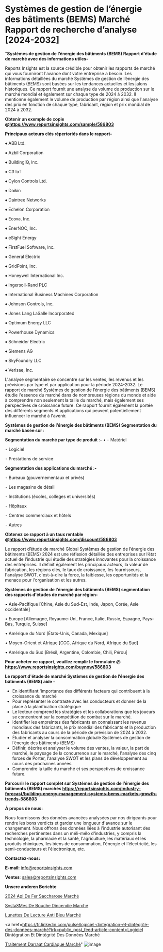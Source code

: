 # Systèmes de gestion de l’énergie des bâtiments (BEMS) Marché Rapport de recherche d’analyse [2024-2032]

"<strong>Systèmes de gestion de l’énergie des bâtiments (BEMS) Rapport d'étude de marché avec des informations utiles-</strong>

Reports Insights est la source crédible pour obtenir les rapports de marché qui vous fourniront l'avance dont votre entreprise a besoin. Les informations détaillées du marché Systèmes de gestion de l’énergie des bâtiments (BEMS) sont basées sur les tendances actuelles et les jalons historiques. Ce rapport fournit une analyse du volume de production sur le marché mondial et également sur chaque type de 2024 à 2032. Il mentionne également le volume de production par région ainsi que l'analyse des prix en fonction de chaque type, fabricant, région et prix mondial de 2024 à 2032.

<strong><b>Obtenir un exemple de copie @</b></strong><a href=https://www.reportsinsights.com/sample/586803><strong><b>https://www.reportsinsights.com/sample/586803</b></strong></a>

<b>Principaux acteurs clés répertoriés dans le rapport-</b>

<b> </b>♦ ABB Ltd.

♦ Azbil Corporation

♦ BuildingIQ, Inc.

♦ C3 IoT

♦ Cylon Controls Ltd.

♦ Daikin

♦ Daintree Networks

♦ Echelon Corporation

♦ Ecova, Inc.

♦ EnerNOC, Inc.

♦ eSight Energy

♦ FirstFuel Software, Inc.

♦ General Electric

♦ GridPoint, Inc.

♦ Honeywell International Inc.

♦ Ingersoll-Rand PLC

♦ International Business Machines Corporation

♦ Johnson Controls, Inc.

♦ Jones Lang LaSalle Incorporated

♦ Optimum Energy LLC

♦ Powerhouse Dynamics

♦ Schneider Electric

♦ Siemens AG

♦ SkyFoundry LLC

♦ Verisae, Inc.

L'analyse segmentaire se concentre sur les ventes, les revenus et les prévisions par type et par application pour la période 2024-2032. Le rapport de marché Systèmes de gestion de l’énergie des bâtiments (BEMS) étudie l'essence du marché dans de nombreuses régions du monde et aide à comprendre non seulement la taille du marché, mais également ses perspectives de croissance future. Ce rapport fournit également la portée des différents segments et applications qui peuvent potentiellement influencer le marché à l'avenir.

<strong>Systèmes de gestion de l’énergie des bâtiments (BEMS) Segmentation du marché basée sur :</strong>

<strong>Segmentation du marché par type de produit :-</strong>
•
⁃ Matériel

⁃ Logiciel

⁃ Prestations de service

<strong>Segmentation des applications du marché :-</strong>

⁃ Bureaux (gouvernementaux et privés)

⁃ Les magasins de détail

⁃ Institutions (écoles, collèges et universités)

⁃ Hôpitaux

⁃ Centres commerciaux et hôtels

⁃ Autres

<strong><b>Obtenez ce rapport à un taux rentable @</b></strong><a href=https://www.reportsinsights.com/discount/586803><strong><b>https://www.reportsinsights.com/discount/586803</b></strong></a>

Le rapport d’étude de marché Global Systèmes de gestion de l’énergie des bâtiments (BEMS) 2024 est une réflexion détaillée des entreprises sur l’état actuel de l’industrie qui étudie des stratégies innovantes pour la croissance des entreprises. Il définit également les principaux acteurs, la valeur de fabrication, les régions clés, le taux de croissance, les fournisseurs, l'analyse SWOT, c'est-à-dire la force, la faiblesse, les opportunités et la menace pour l'organisation et les autres.

<strong>Systèmes de gestion de l’énergie des bâtiments (BEMS) segmentation des rapports d'études de marché par région-</strong>

• Asie-Pacifique [Chine, Asie du Sud-Est, Inde, Japon, Corée, Asie occidentale]

• Europe [Allemagne, Royaume-Uni, France, Italie, Russie, Espagne, Pays-Bas, Turquie, Suisse]

• Amérique du Nord [États-Unis, Canada, Mexique]

• Moyen-Orient et Afrique [CCG, Afrique du Nord, Afrique du Sud]

• Amérique du Sud [Brésil, Argentine, Colombie, Chili, Pérou]

<strong>Pour acheter ce rapport, veuillez remplir le formulaire @   <a href=https://www.reportsinsights.com/buynow/586803>https://www.reportsinsights.com/buynow/586803</a></strong>

<strong>Le rapport d'étude de marché Systèmes de gestion de l’énergie des bâtiments (BEMS) aide -</strong>
<ul>
  <li>En identifiant 'importance des différents facteurs qui contribuent à la croissance du marché</li>
  <li>Pour représenter le contraste avec les conducteurs et donner de la place à la planification stratégique</li>
  <li>Le lecteur comprend les stratégies et les collaborations que les joueurs se concentrent sur la compétition de combat sur le marché.</li>
  <li>Identifier les empreintes des fabricants en connaissant les revenus mondiaux des fabricants, le prix mondial des fabricants et la production des fabricants au cours de la période de prévision de 2024 à 2032.</li>
  <li>Étudier et analyser la consommation globale Systèmes de gestion de l’énergie des bâtiments (BEMS)</li>
  <li>Définir, décrire et analyser le volume des ventes, la valeur, la part de marché, le paysage de la concurrence sur le marché, l'analyse des cinq forces de Porter, l'analyse SWOT et les plans de développement au cours des prochaines années.</li>
  <li>Comprendre la taille du marché et ses perspectives de croissance future.</li>
</ul>

<strong>Parcourir le rapport complet sur Systèmes de gestion de l’énergie des bâtiments (BEMS) marchés <a href=https://reportsinsights.com/industry-forecast/building-energy-management-systems-bems-markets-growth-trends-586803>https://reportsinsights.com/industry-forecast/building-energy-management-systems-bems-markets-growth-trends-586803</a></strong>

<strong>À propos de nous:</strong>

Nous fournissons des données avancées analysées par nos dirigeants pour rendre les bons verdicts et garder une longueur d'avance sur le changement. Nous offrons des données liées à l'industrie autorisant des recherches pertinentes dans un méli-mélo d'industries, y compris la technologie, la pharmacie et la santé, l'agriculture, les matériaux et les produits chimiques, les biens de consommation, l'énergie et l'électricité, les semi-conducteurs et l'électronique, etc.

<strong>Contactez-nous:</strong>

<strong>E-mail:</strong> <a href=mailto:info@reportsinsights.com>info@reportsinsights.com</a>

<strong>Ventes</strong>: <a href=mailto:sales@reportsinsights.com>sales@reportsinsights.com</a>

<strong>Unsere anderen Berichte</strong>

<a href=https://www.linkedin.com/pulse/2024-api-de-fer-saccharose-march%C3%A9-segmentation-ucjxc/>2024 Api De Fer Saccharose Marché</a>

<a href=https://www.linkedin.com/pulse/syst%C3%A8mes-de-bouche-dincendie-march%C3%A9-2024-taille-yymyc/>Systa8Mes De Bouche Dincendie Marché</a>

<a href=https://www.linkedin.com/pulse/lunettes-de-lecture-anti-bleu-marché-couverture-64xxc/>Lunettes De Lecture Anti Bleu Marché</a>

<a href=https://fr.linkedin.com/pulse/logiciel-dintégration-et-dintégrité-des-données-marché?trk=public_post_feed-article-content>Logiciel Dintégration Et Dintégrité Des Données Marché</a>

<a href=https://www.linkedin.com/pulse/traitement-darr%C3%AAt-cardiaque-march%C3%A9-informations-tk9jf/>Traitement Darraat Cardiaque Marché</a>"
![image](https://github.com/daminid12/RItrends/assets/158430485/b1a3240f-faec-4dc0-8afc-5a45ee1b4f03)

